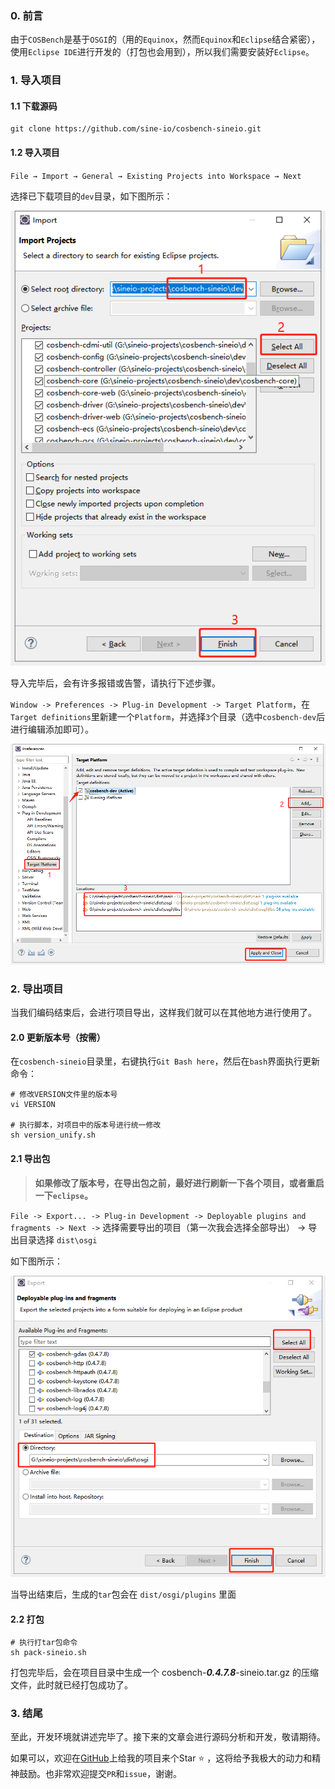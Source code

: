 ### 0. 前言

由于`COSBench`是基于`OSGI`的（用的`Equinox`，然而`Equinox`和`Eclipse`结合紧密），使用`Eclipse IDE`进行开发的（打包也会用到），所以我们需要安装好`Eclipse`。

### 1. 导入项目

#### 1.1 下载源码

```shell
git clone https://github.com/sine-io/cosbench-sineio.git
```

#### 1.2 导入项目

`File → Import → General → Existing Projects into Workspace → Next`

选择已下载项目的`dev`目录，如下图所示：

![](../_images/eclipse-import-project-01.png)

导入完毕后，会有许多报错或告警，请执行下述步骤。

`Window -> Preferences -> Plug-in Development -> Target Platform`，在`Target definitions`里新建一个`Platform`，并选择`3`个目录（选中`cosbench-dev`后进行编辑添加即可）。

![](../_images/eclipse-import-project-02.png)



### 2. 导出项目

当我们编码结束后，会进行项目导出，这样我们就可以在其他地方进行使用了。

#### 2.0 更新版本号（按需）

在`cosbench-sineio`目录里，右键执行`Git Bash here`，然后在`bash`界面执行更新命令：

```shell
# 修改VERSION文件里的版本号
vi VERSION

# 执行脚本，对项目中的版本号进行统一修改
sh version_unify.sh
```

#### 2.1 导出包

> **如果修改了版本号，在导出包之前，最好进行刷新一下各个项目，或者重启一下`eclipse`。**

`File -> Export... -> Plug-in Development -> Deployable plugins and fragments -> Next ->` 选择需要导出的项目（第一次我会选择全部导出） -> 导出目录选择 `dist\osgi`

如下图所示：

![](../_images/eclipse-export-project-01.png)

当导出结束后，生成的`tar`包会在 `dist/osgi/plugins` 里面

#### 2.2 打包

```shell
# 执行打tar包命令
sh pack-sineio.sh
```

打包完毕后，会在项目目录中生成一个 cosbench-***0.4.7.8***-sineio.tar.gz 的压缩文件，此时就已经打包成功了。

### 3. 结尾

至此，开发环境就讲述完毕了。接下来的文章会进行源码分析和开发，敬请期待。

如果可以，欢迎在[GitHub](https://github.com/sine-io/cosbench-sineio.git)上给我的项目来个Star :star: ，这将给予我极大的动力和精神鼓励。也非常欢迎提交`PR`和`issue`，谢谢。